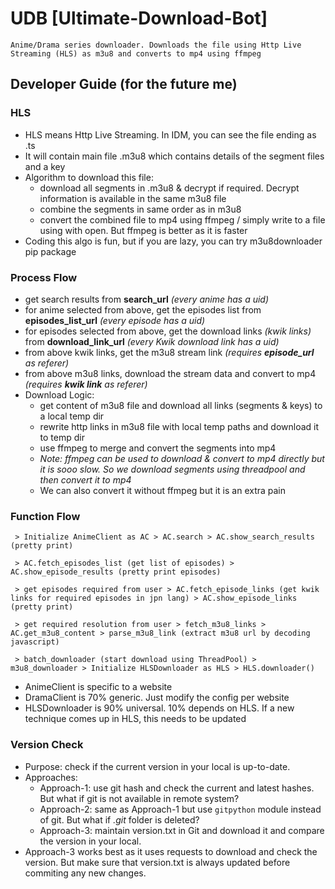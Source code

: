 # UDB [Ultimate-Download-Bot]
`
Anime/Drama series downloader. Downloads the file using Http Live Streaming (HLS) as m3u8 and converts to mp4 using ffmpeg
`

## Developer Guide (for the future me)
### HLS
 - HLS means Http Live Streaming. In IDM, you can see the file ending as .ts
 - It will contain main file .m3u8 which contains details of the segment files and a key
 - Algorithm to download this file:
   - download all segments in .m3u8 & decrypt if required. Decrypt information is available in the same m3u8 file
   - combine the segments in same order as in m3u8
   - convert the combined file to mp4 using ffmpeg / simply write to a file using with open. But ffmpeg is better as it is faster
 - Coding this algo is fun, but if you are lazy, you can try m3u8downloader pip package

### Process Flow
 - get search results from __search_url__ _(every anime has a uid)_
 - for anime selected from above, get the episodes list from __episodes_list_url__ _(every episode has a uid)_
 - for episodes selected from above, get the download links _(kwik links)_ from __download_link_url__ _(every Kwik download link has a uid)_
 - from above kwik links, get the m3u8 stream link _(requires __episode_url__ as referer)_
 - from above m3u8 links, download the stream data and convert to mp4 _(requires __kwik link__ as referer)_
 - Download Logic:
   - get content of m3u8 file and download all links (segments & keys) to a local temp dir
   - rewrite http links in m3u8 file with local temp paths and download it to temp dir
   - use ffmpeg to merge and convert the segments into mp4
   - _Note: ffmpeg can be used to download & convert to mp4 directly but it is sooo slow. So we download segments using threadpool and then convert it to mp4_
   - We can also convert it without ffmpeg but it is an extra pain

### Function Flow
```
 > Initialize AnimeClient as AC > AC.search > AC.show_search_results (pretty print)

 > AC.fetch_episodes_list (get list of episodes) > AC.show_episode_results (pretty print episodes)

 > get episodes required from user > AC.fetch_episode_links (get kwik links for required episodes in jpn lang) > AC.show_episode_links (pretty print)

 > get required resolution from user > fetch_m3u8_links > AC.get_m3u8_content > parse_m3u8_link (extract m3u8 url by decoding javascript)

 > batch_downloader (start download using ThreadPool) > m3u8_downloader > Initialize HLSDownloader as HLS > HLS.downloader()
 ```
 - AnimeClient is specific to a website
 - DramaClient is 70% generic. Just modify the config per website
 - HLSDownloader is 90% universal. 10% depends on HLS. If a new technique comes up in HLS, this needs to be updated

### Version Check
 - Purpose: check if the current version in your local is up-to-date.
 - Approaches:
   - Approach-1: use git hash and check the current and latest hashes. But what if git is not available in remote system?
   - Approach-2: same as Approach-1 but use `gitpython` module instead of git. But what if _.git_ folder is deleted?
   - Approach-3: maintain version.txt in Git and download it and compare the version in your local.
 - Approach-3 works best as it uses requests to download and check the version. But make sure that version.txt is always updated before commiting any new changes.
